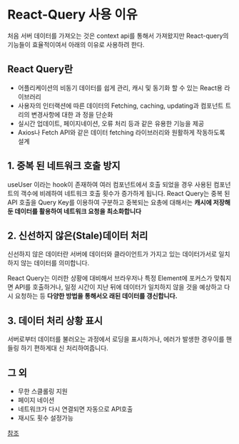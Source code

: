 # React-Query 사용 이유

처음 서버 데이터를 가져오는 것은 context api를 통해서 가져왔지만 React-query의 기능들이 효율적이여서
아래의 이유로 사용하려 한다.

## React Query란

- 어플리케이션의 비동기 데이터를 쉽게 관리, 캐시 및 동기화 할 수 있는 React용 라이브러리
- 사용자의 인터랙션에 따른 데이터의 Fetching, caching, updating과 컴포넌트 트리의 변경사항에 대한 과
  정을 단순화
- 실시간 업데이트, 페이지네이션, 오류 처리 등과 같은 유용한 기능을 제공
- Axios나 Fetch API와 같은 데이터 fetching 라이브러리와 원활하게 작동하도록 설계

## 1. 중복 된 네트워크 호출 방지

useUser 이라는 hook이 존재하여 여러 컴포넌트에서 호출 되었을 경우 사용된 컴포넌트의 객수에 비례하여
네트워크 호출 횟수가 증가하게 됩니다. React Query는 중복 된 API 호출을 Query Key를 이용하여 구분하고
중복되는 요총에 대해서는 **캐시에 저장해둔 데이터를 활용하여 네트워크 요청을 최소화합니다**

## 2. 신선하지 않은(Stale)데이터 처리

신선하지 않은 데이터란 서버에 데이터와 클라이언트가 가지고 있는 데이터가서로 일치하지 않는 데이터를
의미합니다.

React Query는 이러한 상황에 대비해서 브라우저나 특정 Element에 포커스가 맞춰지면 API를 호출하거나,
일정 시간이 지난 뒤에 데이터가 일치하지 않을 것을 예상하고 다시 요청하는 등 **다양한 방법을 통해서오
래된 데이터를 갱신합니다.**

## 3. 데이터 처리 상황 표시

서버로부터 데이터를 불러오는 과정에서 로딩을 표시하거나, 에러가 발생한 경우이를 핸들링 하기 편하게대
신 처리하여줍니다.

## 그 외

- 무한 스클롤링 지원
- 페이지 네이션
- 네트워크가 다시 연결되면 자동으로 API호출
- 재시도 횟수 설정가능

[참조](https://www.univdev.page/posts/react-query-tutorial/)
